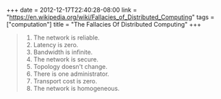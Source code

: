 +++
date = 2012-12-17T22:40:28-08:00
link = "https://en.wikipedia.org/wiki/Fallacies_of_Distributed_Computing"
tags = ["computation"]
title = "The Fallacies Of Distributed Computing"
+++

>1. The network is reliable.
>2. Latency is zero.
>3. Bandwidth is infinite.
>4. The network is secure.
>5. Topology doesn't change.
>6. There is one administrator.
>7. Transport cost is zero.
>8. The network is homogeneous.
